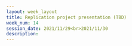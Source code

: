 ```yaml
---
layout: week_layout
title: Replication project presentation (TBD)
week_num: 14
session_date: 2021/11/29<br>2021/11/30
description:
---
```

